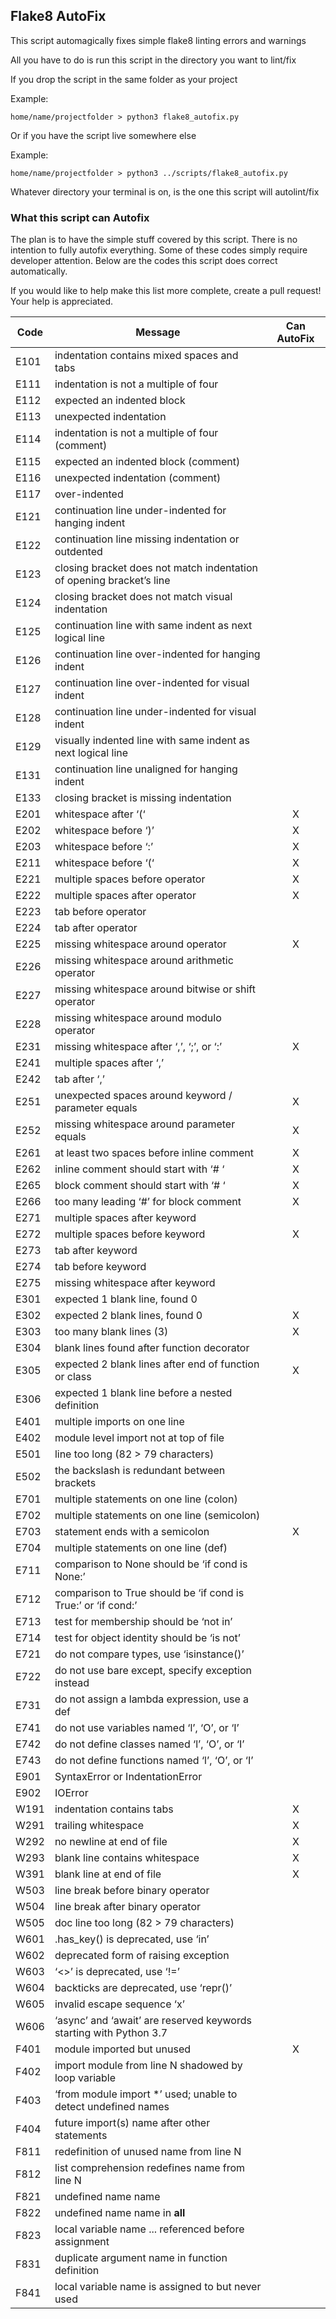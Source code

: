 ## Flake8 AutoFix

This script automagically fixes simple flake8 linting errors and warnings

All you have to do is run this script in the directory you want to lint/fix

If you drop the script in the same folder as your project

Example:
```
home/name/projectfolder > python3 flake8_autofix.py
```

Or if you have the script live somewhere else

Example:
```
home/name/projectfolder > python3 ../scripts/flake8_autofix.py
```


Whatever directory your terminal is on, is the one this script will autolint/fix

### What this script can Autofix

The plan is to have the simple stuff covered by this script. There is no intention to fully autofix everything.
Some of these codes simply require developer attention. Below are the codes this script does correct automatically.

If you would like to help make this list more complete, create a pull request! Your help is appreciated.


| Code | Message                                                              | Can AutoFix |
|------|----------------------------------------------------------------------|:-----------:|
| E101 | indentation contains mixed spaces and tabs                           |             |
| E111 | indentation is not a multiple of four                                |             |
| E112 | expected an indented block                                           |             |
| E113 | unexpected indentation                                               |             |
| E114 | indentation is not a multiple of four (comment)                      |             |
| E115 | expected an indented block (comment)                                 |             |
| E116 | unexpected indentation (comment)                                     |             |
| E117 | over-indented                                                        |             |
| E121 | continuation line under-indented for hanging indent                  |             |
| E122 | continuation line missing indentation or outdented                   |             |
| E123 | closing bracket does not match indentation of opening bracket’s line |             |
| E124 | closing bracket does not match visual indentation                    |             |
| E125 | continuation line with same indent as next logical line              |             |
| E126 | continuation line over-indented for hanging indent                   |             |
| E127 | continuation line over-indented for visual indent                    |             |
| E128 | continuation line under-indented for visual indent                   |             |
| E129 | visually indented line with same indent as next logical line         |             |
| E131 | continuation line unaligned for hanging indent                       |             |
| E133 | closing bracket is missing indentation                               |             |
| E201 | whitespace after ‘(‘                                                 |      X      |
| E202 | whitespace before ‘)’                                                |      X      |
| E203 | whitespace before ‘:’                                                |      X      |
| E211 | whitespace before ‘(‘                                                |      X      |
| E221 | multiple spaces before operator                                      |      X      |
| E222 | multiple spaces after operator                                       |      X      |
| E223 | tab before operator                                                  |             |
| E224 | tab after operator                                                   |             |
| E225 | missing whitespace around operator                                   |      X      |
| E226 | missing whitespace around arithmetic operator                        |             |
| E227 | missing whitespace around bitwise or shift operator                  |             |
| E228 | missing whitespace around modulo operator                            |             |
| E231 | missing whitespace after ‘,’, ‘;’, or ‘:’                            |      X      |
| E241 | multiple spaces after ‘,’                                            |             |
| E242 | tab after ‘,’                                                        |             |
| E251 | unexpected spaces around keyword / parameter equals                  |      X      |
| E252 | missing whitespace around parameter equals                           |      X      |
| E261 | at least two spaces before inline comment                            |      X      |
| E262 | inline comment should start with ‘# ‘                                |      X      |
| E265 | block comment should start with ‘# ‘                                 |      X      |
| E266 | too many leading ‘#’ for block comment                               |      X      |
| E271 | multiple spaces after keyword                                        |             |
| E272 | multiple spaces before keyword                                       |      X      |
| E273 | tab after keyword                                                    |             |
| E274 | tab before keyword                                                   |             |
| E275 | missing whitespace after keyword                                     |             |
| E301 | expected 1 blank line, found 0                                       |             |
| E302 | expected 2 blank lines, found 0                                      |      X      |
| E303 | too many blank lines (3)                                             |      X      |
| E304 | blank lines found after function decorator                           |             |
| E305 | expected 2 blank lines after end of function or class                |      X      |
| E306 | expected 1 blank line before a nested definition                     |             |
| E401 | multiple imports on one line                                         |             |
| E402 | module level import not at top of file                               |             |
| E501 | line too long (82 > 79 characters)                                   |             |
| E502 | the backslash is redundant between brackets                          |             |
| E701 | multiple statements on one line (colon)                              |             |
| E702 | multiple statements on one line (semicolon)                          |             |
| E703 | statement ends with a semicolon                                      |      X      |
| E704 | multiple statements on one line (def)                                |             |
| E711 | comparison to None should be ‘if cond is None:’                      |             |
| E712 | comparison to True should be ‘if cond is True:’ or ‘if cond:’        |             |
| E713 | test for membership should be ‘not in’                               |             |
| E714 | test for object identity should be ‘is not’                          |             |
| E721 | do not compare types, use ‘isinstance()’                             |             |
| E722 | do not use bare except, specify exception instead                    |             |
| E731 | do not assign a lambda expression, use a def                         |             |
| E741 | do not use variables named ‘l’, ‘O’, or ‘I’                          |             |
| E742 | do not define classes named ‘l’, ‘O’, or ‘I’                         |             |
| E743 | do not define functions named ‘l’, ‘O’, or ‘I’                       |             |
| E901 | SyntaxError or IndentationError                                      |             |
| E902 | IOError                                                              |             |
| W191 | indentation contains tabs                                            |      X      |
| W291 | trailing whitespace                                                  |      X      |
| W292 | no newline at end of file                                            |      X      |
| W293 | blank line contains whitespace                                       |      X      |
| W391 | blank line at end of file                                            |      X      |
| W503 | line break before binary operator                                    |             |
| W504 | line break after binary operator                                     |             |
| W505 | doc line too long (82 > 79 characters)                               |             |
| W601 | .has_key() is deprecated, use ‘in’                                   |             |
| W602 | deprecated form of raising exception                                 |             |
| W603 | ‘<>’ is deprecated, use ‘!=’                                         |             |
| W604 | backticks are deprecated, use ‘repr()’                               |             |
| W605 | invalid escape sequence ‘x’                                          |             |
| W606 | ‘async’ and ‘await’ are reserved keywords starting with Python 3.7   |             |
| F401 | module imported but unused                                           |      X      |
| F402 | import module from line N shadowed by loop variable                  |             |
| F403 | ‘from module import *’ used; unable to detect undefined names        |             |
| F404 | future import(s) name after other statements                         |             |
| F811 | redefinition of unused name from line N                              |             |
| F812 | list comprehension redefines name from line N                        |             |
| F821 | undefined name name                                                  |             |
| F822 | undefined name name in __all__                                       |             |
| F823 | local variable name ... referenced before assignment                 |             |
| F831 | duplicate argument name in function definition                       |             |
| F841 | local variable name is assigned to but never used                    |             |

